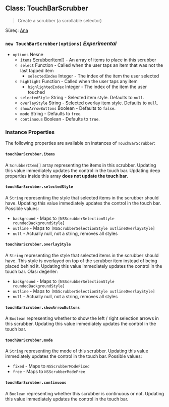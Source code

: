 ## Class: TouchBarScrubber

> Create a scrubber (a scrollable selector)

Süreç: [Ana](../tutorial/quick-start.md#main-process)

### `new TouchBarScrubber(options)` *Experimental*

* `options` Nesne 
  * `items` [ScrubberItem[]](structures/scrubber-item.md) - An array of items to place in this scrubber
  * `select` Function - Called when the user taps an item that was not the last tapped item 
    * `selectedIndex` Integer - The index of the item the user selected
  * `highlight` Function - Called when the user taps any item 
    * `highlightedIndex` Integer - The index of the item the user touched
  * `selectedStyle` String - Selected item style. Defaults to `null`.
  * `overlayStyle` String - Selected overlay item style. Defaults to `null`.
  * `showArrowButtons` Boolean - Defaults to `false`.
  * `mode` String - Defaults to `free`.
  * `continuous` Boolean - Defaults to `true`.

### Instance Properties

The following properties are available on instances of `TouchBarScrubber`:

#### `touchBarScrubber.items`

A `ScrubberItem[]` array representing the items in this scrubber. Updating this value immediately updates the control in the touch bar. Updating deep properties inside this array **does not update the touch bar**.

#### `touchBarScrubber.selectedStyle`

A `String` representing the style that selected items in the scrubber should have. Updating this value immediately updates the control in the touch bar. Possible values:

* `background` - Maps to `[NSScrubberSelectionStyle roundedBackgroundStyle]`
* `outline` - Maps to `[NSScrubberSelectionStyle outlineOverlayStyle]`
* `null` - Actually null, not a string, removes all styles

#### `touchBarScrubber.overlayStyle`

A `String` representing the style that selected items in the scrubber should have. This style is overlayed on top of the scrubber item instead of being placed behind it. Updating this value immediately updates the control in the touch bar. Olası değerler:

* `background` - Maps to `[NSScrubberSelectionStyle roundedBackgroundStyle]`
* `outline` - Maps to `[NSScrubberSelectionStyle outlineOverlayStyle]`
* `null` - Actually null, not a string, removes all styles

#### `touchBarScrubber.showArrowButtons`

A `Boolean` representing whether to show the left / right selection arrows in this scrubber. Updating this value immediately updates the control in the touch bar.

#### `touchBarScrubber.mode`

A `String` representing the mode of this scrubber. Updating this value immediately updates the control in the touch bar. Possible values:

* `fixed` - Maps to `NSScrubberModeFixed`
* `free` - Maps to `NSScrubberModeFree`

#### `touchBarScrubber.continuous`

A `Boolean` representing whether this scrubber is continuous or not. Updating this value immediately updates the control in the touch bar.